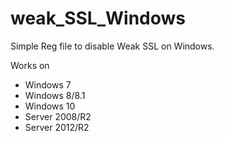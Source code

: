 # weak_SSL_Windows

Simple Reg file to disable Weak SSL on Windows. 

Works on
* Windows 7
* Windows 8/8.1
* Windows 10
* Server 2008/R2
* Server 2012/R2
